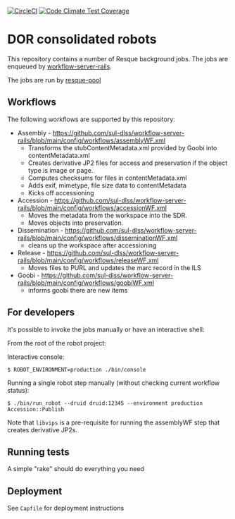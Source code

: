 [![CircleCI](https://circleci.com/gh/sul-dlss/common-accessioning.svg?style=svg)](https://circleci.com/gh/sul-dlss/common-accessioning)
[![Code Climate Test Coverage](https://codeclimate.com/github/sul-dlss/common-accessioning/badges/coverage.svg)](https://codeclimate.com/github/sul-dlss/common-accessioning/coverage)

# DOR consolidated robots

This repository contains a number of Resque background jobs.
The jobs are enqueued by [workflow-server-rails](https://github.com/sul-dlss/workflow-server-rails).

The jobs are run by [resque-pool](https://github.com/nevans/resque-pool)


## Workflows
The following workflows are supported by this repository:

* Assembly - https://github.com/sul-dlss/workflow-server-rails/blob/main/config/workflows/assemblyWF.xml
  * Transforms the stubContentMetadata.xml provided by Goobi into contentMetadata.xml
  * Creates derivative JP2 files for access and preservation if the object type is image or page.
  * Computes checksums for files in contentMetadata.xml
  * Adds exif, mimetype, file size data to contentMetadata
  * Kicks off accessioning
* Accession - https://github.com/sul-dlss/workflow-server-rails/blob/main/config/workflows/accessionWF.xml
  * Moves the metadata from the workspace into the SDR.
  * Moves objects into preservation.
* Dissemination - https://github.com/sul-dlss/workflow-server-rails/blob/main/config/workflows/disseminationWF.xml
  * cleans up the workspace after accessioning
* Release - https://github.com/sul-dlss/workflow-server-rails/blob/main/config/workflows/releaseWF.xml
  * Moves files to PURL and updates the marc record in the ILS
* Goobi - https://github.com/sul-dlss/workflow-server-rails/blob/main/config/workflows/goobiWF.xml
  * informs goobi there are new items

## For developers
It's possible to invoke the jobs manually or have an interactive shell:

From the root of the robot project:

Interactive console:
```console
$ ROBOT_ENVIRONMENT=production ./bin/console
```

Running a single robot step manually (without checking current workflow status):
```console
$ ./bin/run_robot --druid druid:12345 --environment production Accession::Publish
```

Note that `libvips` is a pre-requisite for running the assemblyWF step that creates derivative JP2s.

## Running tests
A simple "rake" should do everything you need

## Deployment

See `Capfile` for deployment instructions
